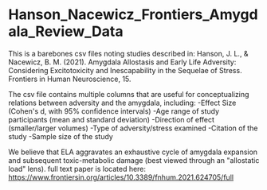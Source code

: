 # Hanson_Nacewicz_Frontiers_Amygdala_Review_Data

This is a barebones csv files noting studies described in: Hanson, J. L., & Nacewicz, B. M. (2021). Amygdala Allostasis and Early Life Adversity: Considering Excitotoxicity and Inescapability in the Sequelae of Stress. Frontiers in Human Neuroscience, 15.

The csv file contains multiple columns that are useful for conceptualizing relations between adversity and the amygdala, including:
-Effect Size (Cohen's d, with 95% confidence intervals)
-Age range of study participants (mean and standard deviation)
-Direction of effect (smaller/larger volumes)
-Type of adversity/stress examined
-Citation of the study
-Sample size of the study

We believe that ELA aggravates an exhaustive cycle of amygdala expansion and subsequent toxic-metabolic damage (best viewed through an "allostatic load" lens). full text paper is located here: https://www.frontiersin.org/articles/10.3389/fnhum.2021.624705/full
